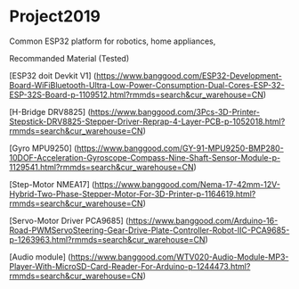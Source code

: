 # Project2019
Common ESP32 platform for robotics, home appliances, 

Recommanded Material (Tested)

[ESP32 doit Devkit V1] (https://www.banggood.com/ESP32-Development-Board-WiFiBluetooth-Ultra-Low-Power-Consumption-Dual-Cores-ESP-32-ESP-32S-Board-p-1109512.html?rmmds=search&cur_warehouse=CN)

[H-Bridge DRV8825] (https://www.banggood.com/3Pcs-3D-Printer-Stepstick-DRV8825-Stepper-Driver-Reprap-4-Layer-PCB-p-1052018.html?rmmds=search&cur_warehouse=CN)

[Gyro MPU9250] (https://www.banggood.com/GY-91-MPU9250-BMP280-10DOF-Acceleration-Gyroscope-Compass-Nine-Shaft-Sensor-Module-p-1129541.html?rmmds=search&cur_warehouse=CN)

[Step-Motor NMEA17] (https://www.banggood.com/Nema-17-42mm-12V-Hybrid-Two-Phase-Stepper-Motor-For-3D-Printer-p-1164619.html?rmmds=search&cur_warehouse=CN)

[Servo-Motor Driver PCA9685] (https://www.banggood.com/Arduino-16-Road-PWMServoSteering-Gear-Drive-Plate-Controller-Robot-IIC-PCA9685-p-1263963.html?rmmds=search&cur_warehouse=CN)

[Audio module] (https://www.banggood.com/WTV020-Audio-Module-MP3-Player-With-MicroSD-Card-Reader-For-Arduino-p-1244473.html?rmmds=search&cur_warehouse=CN)

